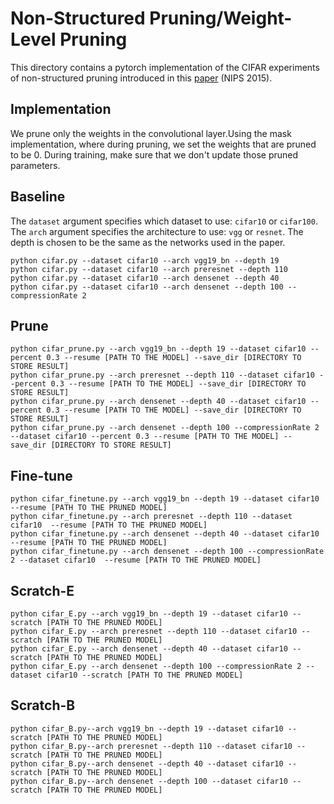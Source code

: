 # Non-Structured Pruning/Weight-Level Pruning

This directory contains a pytorch implementation of the CIFAR experiments of non-structured pruning introduced in this [paper](https://arxiv.org/abs/1506.02626) (NIPS 2015).



## Implementation
We prune only the weights in the convolutional layer.Using the mask implementation, where during pruning, we set the weights that are pruned to be 0. During training, make sure that we don't update those pruned parameters.

## Baseline 

The `dataset` argument specifies which dataset to use: `cifar10` or `cifar100`. The `arch` argument specifies the architecture to use: `vgg` or `resnet`. The depth is chosen to be the same as the networks used in the paper.
```shell
python cifar.py --dataset cifar10 --arch vgg19_bn --depth 19
python cifar.py --dataset cifar10 --arch preresnet --depth 110
python cifar.py --dataset cifar10 --arch densenet --depth 40
python cifar.py --dataset cifar10 --arch densenet --depth 100 --compressionRate 2
```

## Prune

```shell
python cifar_prune.py --arch vgg19_bn --depth 19 --dataset cifar10 --percent 0.3 --resume [PATH TO THE MODEL] --save_dir [DIRECTORY TO STORE RESULT]
python cifar_prune.py --arch preresnet --depth 110 --dataset cifar10 --percent 0.3 --resume [PATH TO THE MODEL] --save_dir [DIRECTORY TO STORE RESULT]
python cifar_prune.py --arch densenet --depth 40 --dataset cifar10 --percent 0.3 --resume [PATH TO THE MODEL] --save_dir [DIRECTORY TO STORE RESULT]
python cifar_prune.py --arch densenet --depth 100 --compressionRate 2 --dataset cifar10 --percent 0.3 --resume [PATH TO THE MODEL] --save_dir [DIRECTORY TO STORE RESULT]
```


## Fine-tune
```shell
python cifar_finetune.py --arch vgg19_bn --depth 19 --dataset cifar10  --resume [PATH TO THE PRUNED MODEL]
python cifar_finetune.py --arch preresnet --depth 110 --dataset cifar10  --resume [PATH TO THE PRUNED MODEL]
python cifar_finetune.py --arch densenet --depth 40 --dataset cifar10  --resume [PATH TO THE PRUNED MODEL]
python cifar_finetune.py --arch densenet --depth 100 --compressionRate 2 --dataset cifar10  --resume [PATH TO THE PRUNED MODEL]
```

## Scratch-E
```
python cifar_E.py --arch vgg19_bn --depth 19 --dataset cifar10 --scratch [PATH TO THE PRUNED MODEL]
python cifar_E.py --arch preresnet --depth 110 --dataset cifar10 --scratch [PATH TO THE PRUNED MODEL]
python cifar_E.py --arch densenet --depth 40 --dataset cifar10 --scratch [PATH TO THE PRUNED MODEL]
python cifar_E.py --arch densenet --depth 100 --compressionRate 2 --dataset cifar10 --scratch [PATH TO THE PRUNED MODEL]
```

## Scratch-B
```
python cifar_B.py--arch vgg19_bn --depth 19 --dataset cifar10 --scratch [PATH TO THE PRUNED MODEL]
python cifar_B.py--arch preresnet --depth 110 --dataset cifar10 --scratch [PATH TO THE PRUNED MODEL]
python cifar_B.py--arch densenet --depth 40 --dataset cifar10 --scratch [PATH TO THE PRUNED MODEL]
python cifar_B.py--arch densenet --depth 100 --dataset cifar10 --scratch [PATH TO THE PRUNED MODEL]
```
 
